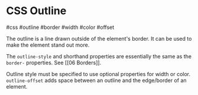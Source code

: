 # CSS Outline
#css #outline #border #width #color #offset

The outline is a line drawn outside of the element's border.
It can be used to make the element stand out more.

The `outline-style` and shorthand properties are essentially the same
as the `border-` properties. See [[06 Borders]].

Outline style must be specified to use optional properties for width or color.
`outline-offset` adds space between an outline and the edge/border of an element.